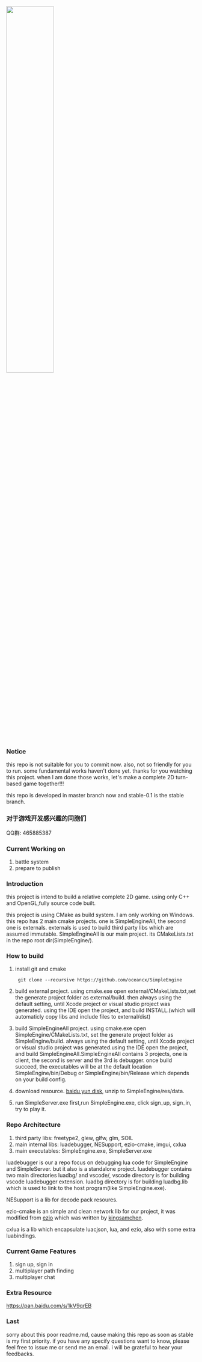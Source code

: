 
<img src="https://github.com/oceancx/SimpleEngine/blob/master/imgui.gif" width="50%" height="50%">

### Notice

this repo is not suitable for you to commit now. also, not so friendly for you to run. some fundamental works haven't done yet. thanks for you watching this project. when I am done those works, let's make a complete 2D turn-based game together!!!

this repo is developed in master branch now and stable-0.1 is the stable branch.

### 对于游戏开发感兴趣的同胞们

QQ群: 465885387

### Current Working on

1. battle system
2. prepare to publish

### Introduction

this project is intend to build a relative complete 2D game. using only C++ and OpenGL,fully source code built.

this project is using CMake as build system. I am only working on Windows. 
this repo has 2 main cmake projects. 
one is SimpleEngineAll, the second one is externals. 
externals is used to build third party libs which are assumed immutable.
SimpleEngineAll is our main project. its CMakeLists.txt in the repo root dir(SimpleEngine/).

### How to build

1. install git and cmake
		
		git clone --recursive https://github.com/oceancx/SimpleEngine

2. build external project. 
using cmake.exe open external/CMakeLists.txt,set the generate project folder as external/build. then always using the default setting, until Xcode project or visual studio project was generated. using the IDE open the project, and build INSTALL.(which will automaticly copy libs and include files to external/dist)

3. build SimpleEngineAll project.
using cmake.exe open SimpleEngine/CMakeLists.txt, set the generate project folder as SimpleEngine/build. always using the default setting, until Xcode project or visual studio project was generated.using the IDE open the project, and build SimpleEngineAll.SimpleEngineAll contains 3 projects, one is client, the second is server and the 3rd is debugger. once build succeed, the executables will be at the default location SimpleEngine/bin/Debug or SimpleEngine/bin/Release which depends on your build config.
	
4. download resource. [baidu yun disk](https://pan.baidu.com/s/1o7Gn0t8), unzip to SimpleEngine/res/data.

5. run SimpleServer.exe first,run SimpleEngine.exe, click sign_up, sign_in, try to play it.

### Repo Architecture
1. third party libs: freetype2, glew, glfw, glm, SOIL
2. main internal libs: luadebugger, NESupport, ezio-cmake, imgui, cxlua
3. main executables: SimpleEngine.exe, SimpleServer.exe

luadebugger is our a repo focus on debugging lua code for SimpleEngine and SimpleServer. but it also is a standalone project. luadebugger contains two main directories luadbg/ and vscode/, vscode directory is for building vscode luadebugger extension. luadbg directory is for building luadbg.lib which is used to link to the host program(like SimpleEngine.exe). 

NESupport is a lib for decode pack resoures.

ezio-cmake is an simple and clean network lib for our project, it was modified from [ezio](https://github.com/kingsamchen/ezio) which was written by [kingsamchen](https://github.com/kingsamchen).

cxlua is a lib which encapsulate luacjson, lua, and ezio, also with some extra luabindings.

### Current Game Features
1. sign up, sign in
2. multiplayer path finding
3. multiplayer chat


### Extra Resource

https://pan.baidu.com/s/1kV9qrEB


### Last

sorry about this poor readme.md, cause making this repo as soon as stable is my first priority. if you have any specify questions want to know, please feel free to issue me or send me an email. i will be grateful to hear your feedbacks.
